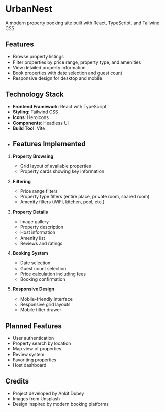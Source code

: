 # UrbanNest
A modern property booking site built with React, TypeScript, and Tailwind CSS.
## Features

- Browse property listings
- Filter properties by price range, property type, and amenities
- View detailed property information
- Book properties with date selection and guest count
- Responsive design for desktop and mobile

## Technology Stack

- **Frontend Framework**: React with TypeScript
- **Styling**: Tailwind CSS
- **Icons**: Heroicons
- **Components**: Headless UI
- **Build Tool**: Vite
- ## Features Implemented

1. **Property Browsing**
   - Grid layout of available properties
   - Property cards showing key information

2. **Filtering**
   - Price range filters
   - Property type filters (entire place, private room, shared room)
   - Amenity filters (WiFi, kitchen, pool, etc.)

3. **Property Details**
   - Image gallery
   - Property description
   - Host information
   - Amenity list
   - Reviews and ratings

4. **Booking System**
   - Date selection
   - Guest count selection
   - Price calculation including fees
   - Booking confirmation

5. **Responsive Design**
   - Mobile-friendly interface
   - Responsive grid layouts
   - Mobile filter drawer

## Planned Features

- User authentication
- Property search by location
- Map view of properties
- Review system
- Favoriting properties
- Host dashboard

## Credits
- Project developed by Ankit Dubey
- Images from Unsplash
- Design inspired by modern booking platforms

